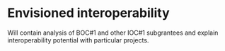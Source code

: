 Envisioned interoperability
===========================

Will contain analysis of BOC#1 and other IOC#1
subgrantees and explain interoperability potential with particular projects.
